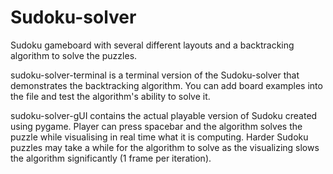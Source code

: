 # Sudoku-solver
Sudoku gameboard with several different layouts and a backtracking algorithm to solve the puzzles.

sudoku-solver-terminal is a terminal version of the Sudoku-solver that demonstrates the backtracking algorithm. You can add board examples into the file and test the algorithm's ability to solve it.

sudoku-solver-gUI contains the actual playable version of Sudoku created using pygame. Player can press spacebar and the algorithm solves the puzzle while visualising in real time what it is computing. Harder Sudoku puzzles may take a while for the algorithm to solve as the visualizing slows the algorithm significantly (1 frame per iteration).

